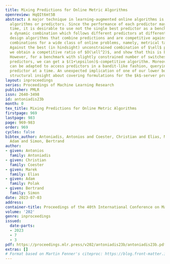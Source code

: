 ```yaml
---
title: Mixing Predictions for Online Metric Algorithms
openreview: HqQIt6mt5B
abstract: A major technique in learning-augmented online algorithms is combining multiple
  algorithms or predictors. Since the performance of each predictor may vary over
  time, it is desirable to use not the single best predictor as a benchmark, but rather
  a dynamic combination which follows different predictors at different times. We
  design algorithms that combine predictions and are competitive against such dynamic
  combinations for a wide class of online problems, namely, metrical task systems.
  Against the best (in hindsight) unconstrained combination of $\ell$ predictors,
  we obtain a competitive ratio of $O(\ell^2)$, and show that this is best possible.
  However, for a benchmark with slightly constrained number of switches between different
  predictors, we can get a $(1+\epsilon)$-competitive algorithm. Moreover, our algorithms
  can be adapted to access predictors in a bandit-like fashion, querying only one
  predictor at a time. An unexpected implication of one of our lower bounds is a new
  structural insight about covering formulations for the $k$-server problem.
layout: inproceedings
series: Proceedings of Machine Learning Research
publisher: PMLR
issn: 2640-3498
id: antoniadis23b
month: 0
tex_title: Mixing Predictions for Online Metric Algorithms
firstpage: 969
lastpage: 983
page: 969-983
order: 969
cycles: false
bibtex_author: Antoniadis, Antonios and Coester, Christian and Elias, Marek and Polak,
  Adam and Simon, Bertrand
author:
- given: Antonios
  family: Antoniadis
- given: Christian
  family: Coester
- given: Marek
  family: Elias
- given: Adam
  family: Polak
- given: Bertrand
  family: Simon
date: 2023-07-03
address: 
container-title: Proceedings of the 40th International Conference on Machine Learning
volume: '202'
genre: inproceedings
issued:
  date-parts:
  - 2023
  - 7
  - 3
pdf: https://proceedings.mlr.press/v202/antoniadis23b/antoniadis23b.pdf
extras: []
# Format based on Martin Fenner's citeproc: https://blog.front-matter.io/posts/citeproc-yaml-for-bibliographies/
---
```

